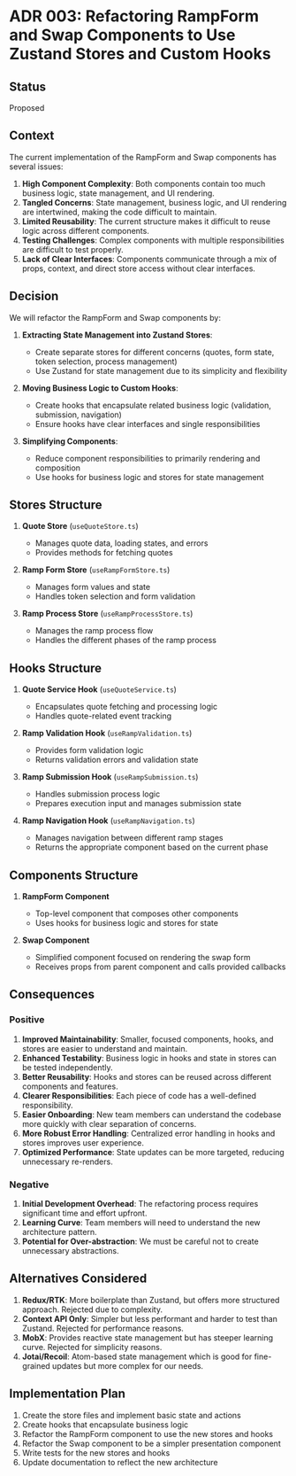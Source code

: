 # ADR 003: Refactoring RampForm and Swap Components to Use Zustand Stores and Custom Hooks

## Status

Proposed

## Context

The current implementation of the RampForm and Swap components has several issues:

1. **High Component Complexity**: Both components contain too much business logic, state management, and UI rendering.
2. **Tangled Concerns**: State management, business logic, and UI rendering are intertwined, making the code difficult to maintain.
3. **Limited Reusability**: The current structure makes it difficult to reuse logic across different components.
4. **Testing Challenges**: Complex components with multiple responsibilities are difficult to test properly.
5. **Lack of Clear Interfaces**: Components communicate through a mix of props, context, and direct store access without clear interfaces.

## Decision

We will refactor the RampForm and Swap components by:

1. **Extracting State Management into Zustand Stores**:
   - Create separate stores for different concerns (quotes, form state, token selection, process management)
   - Use Zustand for state management due to its simplicity and flexibility

2. **Moving Business Logic to Custom Hooks**:
   - Create hooks that encapsulate related business logic (validation, submission, navigation)
   - Ensure hooks have clear interfaces and single responsibilities

3. **Simplifying Components**:
   - Reduce component responsibilities to primarily rendering and composition
   - Use hooks for business logic and stores for state management

## Stores Structure

1. **Quote Store** (`useQuoteStore.ts`)
   - Manages quote data, loading states, and errors
   - Provides methods for fetching quotes

2. **Ramp Form Store** (`useRampFormStore.ts`)
   - Manages form values and state
   - Handles token selection and form validation

3. **Ramp Process Store** (`useRampProcessStore.ts`)
   - Manages the ramp process flow
   - Handles the different phases of the ramp process

## Hooks Structure

1. **Quote Service Hook** (`useQuoteService.ts`)
   - Encapsulates quote fetching and processing logic
   - Handles quote-related event tracking

2. **Ramp Validation Hook** (`useRampValidation.ts`)
   - Provides form validation logic
   - Returns validation errors and validation state

3. **Ramp Submission Hook** (`useRampSubmission.ts`)
   - Handles submission process logic
   - Prepares execution input and manages submission state

4. **Ramp Navigation Hook** (`useRampNavigation.ts`)
   - Manages navigation between different ramp stages
   - Returns the appropriate component based on the current phase

## Components Structure

1. **RampForm Component**
   - Top-level component that composes other components
   - Uses hooks for business logic and stores for state

2. **Swap Component**
   - Simplified component focused on rendering the swap form
   - Receives props from parent component and calls provided callbacks

## Consequences

### Positive

1. **Improved Maintainability**: Smaller, focused components, hooks, and stores are easier to understand and maintain.
2. **Enhanced Testability**: Business logic in hooks and state in stores can be tested independently.
3. **Better Reusability**: Hooks and stores can be reused across different components and features.
4. **Clearer Responsibilities**: Each piece of code has a well-defined responsibility.
5. **Easier Onboarding**: New team members can understand the codebase more quickly with clear separation of concerns.
6. **More Robust Error Handling**: Centralized error handling in hooks and stores improves user experience.
7. **Optimized Performance**: State updates can be more targeted, reducing unnecessary re-renders.

### Negative

1. **Initial Development Overhead**: The refactoring process requires significant time and effort upfront.
2. **Learning Curve**: Team members will need to understand the new architecture pattern.
3. **Potential for Over-abstraction**: We must be careful not to create unnecessary abstractions.

## Alternatives Considered

1. **Redux/RTK**: More boilerplate than Zustand, but offers more structured approach. Rejected due to complexity.
2. **Context API Only**: Simpler but less performant and harder to test than Zustand. Rejected for performance reasons.
3. **MobX**: Provides reactive state management but has steeper learning curve. Rejected for simplicity reasons.
4. **Jotai/Recoil**: Atom-based state management which is good for fine-grained updates but more complex for our needs.

## Implementation Plan

1. Create the store files and implement basic state and actions
2. Create hooks that encapsulate business logic
3. Refactor the RampForm component to use the new stores and hooks
4. Refactor the Swap component to be a simpler presentation component
5. Write tests for the new stores and hooks
6. Update documentation to reflect the new architecture